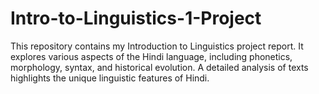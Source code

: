 # Intro-to-Linguistics-1-Project
This repository contains my Introduction to Linguistics project report. It explores various aspects of the Hindi language, including phonetics, morphology, syntax, and historical evolution. A detailed analysis of texts highlights the unique linguistic features of Hindi.
